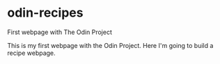 # odin-recipes
First webpage with The Odin Project

This is my first webpage with the Odin Project. Here I'm going to build a recipe webpage.

